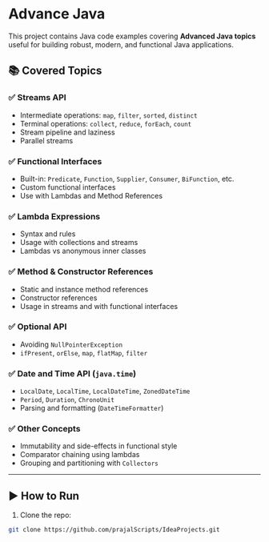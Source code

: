 #  Advance Java

This project contains Java code examples covering **Advanced Java topics** useful for building robust, modern, and functional Java applications.

## 📚 Covered Topics

### ✅ Streams API
- Intermediate operations: `map`, `filter`, `sorted`, `distinct`
- Terminal operations: `collect`, `reduce`, `forEach`, `count`
- Stream pipeline and laziness
- Parallel streams

### ✅ Functional Interfaces
- Built-in: `Predicate`, `Function`, `Supplier`, `Consumer`, `BiFunction`, etc.
- Custom functional interfaces
- Use with Lambdas and Method References

### ✅ Lambda Expressions
- Syntax and rules
- Usage with collections and streams
- Lambdas vs anonymous inner classes

### ✅ Method & Constructor References
- Static and instance method references
- Constructor references
- Usage in streams and with functional interfaces

### ✅ Optional API
- Avoiding `NullPointerException`
- `ifPresent`, `orElse`, `map`, `flatMap`, `filter`

### ✅ Date and Time API (`java.time`)
- `LocalDate`, `LocalTime`, `LocalDateTime`, `ZonedDateTime`
- `Period`, `Duration`, `ChronoUnit`
- Parsing and formatting (`DateTimeFormatter`)

### ✅ Other Concepts
- Immutability and side-effects in functional style
- Comparator chaining using lambdas
- Grouping and partitioning with `Collectors`

---

## ▶️ How to Run

1. Clone the repo:
```bash
git clone https://github.com/prajalScripts/IdeaProjects.git
